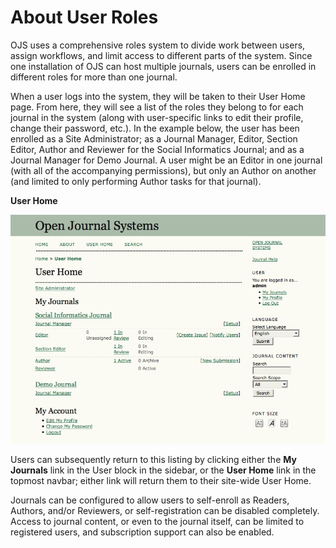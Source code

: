 # About User Roles

OJS uses a comprehensive roles system to divide work between users, assign workflows, and limit access to different parts of the system. Since one installation of OJS can host multiple journals, users can be enrolled in different roles for more than one journal.

When a user logs into the system, they will be taken to their User Home page. From here, they will see a list of the roles they belong to for each journal in the system (along with user-specific links to edit their profile, change their password, etc.). In the example below, the user has been enrolled as a Site Administrator; as a Journal Manager, Editor, Section Editor, Author and Reviewer for the Social Informatics Journal; and as a Journal Manager for Demo Journal. A user might be an Editor in one journal (with all of the accompanying permissions), but only an Author on another (and limited to only performing Author tasks for that journal).

**User Home**  

![Site-Wide User Home](images/chapter3/roles_user_home.png)

Users can subsequently return to this listing by clicking either the **My Journals** link in the User block in the sidebar, or the **User Home** link in the topmost navbar; either link will return them to their site-wide User Home.

Journals can be configured to allow users to self-enroll as Readers, Authors, and/or Reviewers, or self-registration can be disabled completely. Access to journal content, or even to the journal itself, can be limited to registered users, and subscription support can also be enabled.